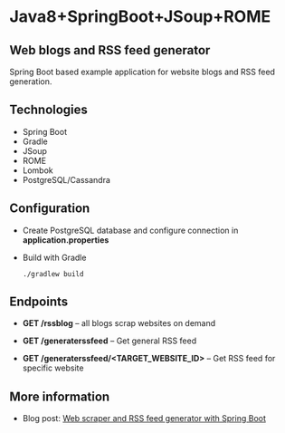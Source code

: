 # Java8+SpringBoot+JSoup+ROME
## Web blogs and RSS feed generator
Spring Boot based example application for website blogs and RSS feed generation.

## Technologies

+ Spring Boot
+ Gradle
+ JSoup
+ ROME
+ Lombok
+ PostgreSQL/Cassandra

## Configuration

+ Create PostgreSQL database and configure connection in **application.properties**
+ Build with Gradle

    `./gradlew build`


## Endpoints

+ **GET /rssblog** – all blogs scrap websites on demand

+ **GET /generaterssfeed** – Get general RSS feed

+ **GET /generaterssfeed/<TARGET_WEBSITE_ID>** – Get RSS feed for specific website


## More information

+ Blog post: [Web scraper and RSS feed generator with Spring Boot](https://blog.mestwin.net/web-scraper-and-rss-feed-generator-with-spring-boot/)
